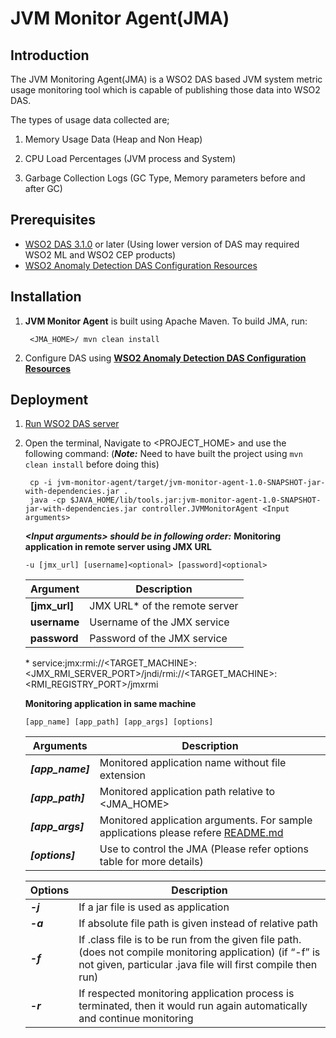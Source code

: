 # JVM Monitor Agent(JMA)

## Introduction
The JVM Monitoring Agent(JMA) is a WSO2 DAS based JVM system metric usage monitoring tool which is capable of publishing those data into WSO2 DAS.

The types of usage data collected are;

1. Memory Usage Data (Heap and Non Heap)

2. CPU Load Percentages (JVM process and System)

3. Garbage Collection Logs (GC Type, Memory parameters before and after GC)

## Prerequisites

- [WSO2 DAS 3.1.0](http://wso2.com/products/data-analytics-server/) or later (Using lower version of DAS may required WSO2 ML and WSO2 CEP products)
- [WSO2 Anomaly Detection DAS Configuration Resources](https://github.com/wso2-incubator/automatic-anomaly-detection/tree/master/wso2-das)

## Installation

1. **JVM Monitor Agent** is built using Apache Maven. To build JMA, run:

        <JMA_HOME>/ mvn clean install

2. Configure DAS using [**WSO2 Anomaly Detection DAS Configuration Resources**](https://github.com/wso2-incubator/automatic-anomaly-detection/tree/master/wso2-das)

## Deployment

1. [Run WSO2 DAS server](https://docs.wso2.com/display/DAS310/Running+the+Product)

2. Open the terminal, Navigate to \<PROJECT_HOME> and use the following command: (***Note:*** Need to have built the project using ```mvn clean install``` before doing this)

        cp -i jvm-monitor-agent/target/jvm-monitor-agent-1.0-SNAPSHOT-jar-with-dependencies.jar .
        java -cp $JAVA_HOME/lib/tools.jar:jvm-monitor-agent-1.0-SNAPSHOT-jar-with-dependencies.jar controller.JVMMonitorAgent <Input arguments>

    ***\<Input arguments> should be in following order:***
    **Monitoring application in remote server using JMX URL**
    ```
    -u [jmx_url] [username]<optional> [password]<optional>
    ```
    |Argument| Description|
    |--------| -----------|
    |**[jmx_url]**| JMX URL* of the remote server |
    |**username**| Username of the JMX service |
    |**password**| Password of the JMX service |
    
    \* service:jmx:rmi://\<TARGET_MACHINE>:\<JMX_RMI_SERVER_PORT>/jndi/rmi://\<TARGET_MACHINE>:\<RMI_REGISTRY_PORT>/jmxrmi
        
    **Monitoring application in same machine**
    ```
    [app_name] [app_path] [app_args] [options]
    ```


    | Arguments | Description|
    |------------|------------|
    |***[app_name]***| Monitored application name without file extension |
    |***[app_path]***| Monitored application path relative to \<JMA_HOME> |
    |***[app_args]***| Monitored application arguments. For sample applications please refere [README.md](https://github.com/wso2-incubator/automatic-anomaly-detection/tree/master/jvm-monitor-agent/src/samples/applications)|
    |***[options]*** | Use to control the JMA (Please refer options table for more details) |

    | Options | Description |
    |---------|-------------|
    | ***-j***| If a jar file is used as application |
    | ***-a***| If absolute file path is given instead of relative path |
    | ***-f***| If .class file is to be run from the given file path. (does not compile monitoring application) (if “-f” is not given, particular .java file will first compile then run) |
    | ***-r***| If respected monitoring application process is terminated, then it would run again automatically and continue monitoring |
